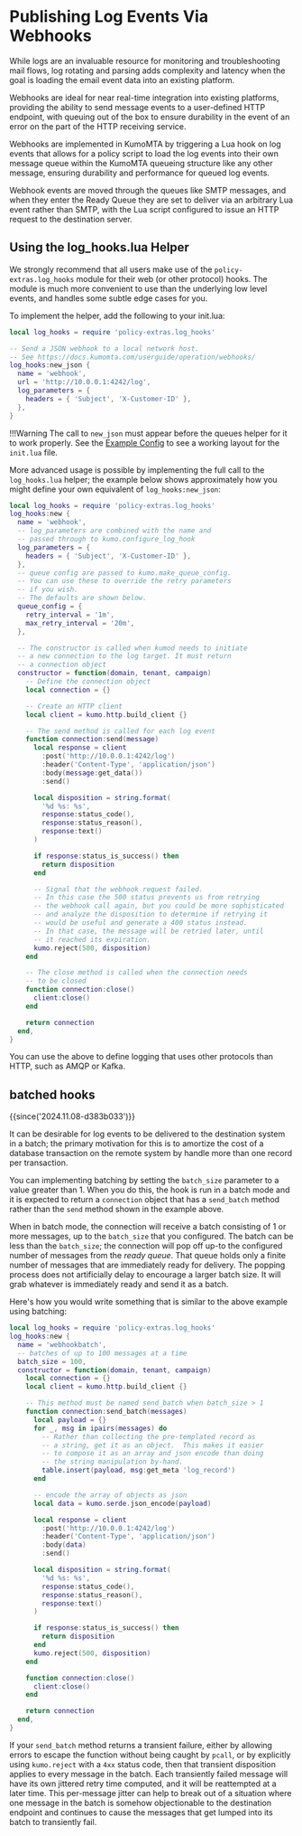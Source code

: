 # Publishing Log Events Via Webhooks

While logs are an invaluable resource for monitoring and troubleshooting mail
flows, log rotating and parsing adds complexity and latency when the goal is
loading the email event data into an existing platform.

Webhooks are ideal for near real-time integration into existing platforms,
providing the ability to send message events to a user-defined HTTP endpoint,
with queuing out of the box to ensure durability in the event of an error on
the part of the HTTP receiving service.

Webhooks are implemented in KumoMTA by triggering a Lua hook on log events that
allows for a policy script to load the log events into their own message queue
within the KumoMTA queueing structure like any other message, ensuring
durability and performance for queued log events.

Webhook events are moved through the queues like SMTP messages, and when they
enter the Ready Queue they are set to deliver via an arbitrary Lua event rather
than SMTP, with the Lua script configured to issue an HTTP request to the
destination server.

## Using the log_hooks.lua Helper

We strongly recommend that all users make use of the `policy-extras.log_hooks`
module for their web (or other protocol) hooks. The module is much more
convenient to use than the underlying low level events, and handles some
subtle edge cases for you.

To implement the helper, add the following to your init.lua:

```lua
local log_hooks = require 'policy-extras.log_hooks'

-- Send a JSON webhook to a local network host.
-- See https://docs.kumomta.com/userguide/operation/webhooks/
log_hooks:new_json {
  name = 'webhook',
  url = 'http://10.0.0.1:4242/log',
  log_parameters = {
    headers = { 'Subject', 'X-Customer-ID' },
  },
}
```

!!!Warning
    The call to `new_json` must appear before the queues helper for it to work
    properly. See the [Example Config](../configuration/example.md) to see a
    working layout for the `init.lua` file.

More advanced usage is possible by implementing the full call to the
`log_hooks.lua` helper; the example below shows approximately
how you might define your own equivalent of `log_hooks:new_json`:

```lua
local log_hooks = require 'policy-extras.log_hooks'
log_hooks:new {
  name = 'webhook',
  -- log_parameters are combined with the name and
  -- passed through to kumo.configure_log_hook
  log_parameters = {
    headers = { 'Subject', 'X-Customer-ID' },
  },
  -- queue config are passed to kumo.make_queue_config.
  -- You can use these to override the retry parameters
  -- if you wish.
  -- The defaults are shown below.
  queue_config = {
    retry_interval = '1m',
    max_retry_interval = '20m',
  },

  -- The constructor is called when kumod needs to initiate
  -- a new connection to the log target. It must return
  -- a connection object
  constructor = function(domain, tenant, campaign)
    -- Define the connection object
    local connection = {}

    -- Create an HTTP client
    local client = kumo.http.build_client {}

    -- The send method is called for each log event
    function connection:send(message)
      local response = client
        :post('http://10.0.0.1:4242/log')
        :header('Content-Type', 'application/json')
        :body(message:get_data())
        :send()

      local disposition = string.format(
        '%d %s: %s',
        response:status_code(),
        response:status_reason(),
        response:text()
      )

      if response:status_is_success() then
        return disposition
      end

      -- Signal that the webhook request failed.
      -- In this case the 500 status prevents us from retrying
      -- the webhook call again, but you could be more sophisticated
      -- and analyze the disposition to determine if retrying it
      -- would be useful and generate a 400 status instead.
      -- In that case, the message will be retried later, until
      -- it reached its expiration.
      kumo.reject(500, disposition)
    end

    -- The close method is called when the connection needs
    -- to be closed
    function connection:close()
      client:close()
    end

    return connection
  end,
}
```

You can use the above to define logging that uses other protocols
than HTTP, such as AMQP or Kafka.

## batched hooks

{{since('2024.11.08-d383b033')}}

It can be desirable for log events to be delivered to the destination
system in a batch; the primary motivation for this is to amortize the
cost of a database transaction on the remote system by handle more than
one record per transaction.

You can implementing batching by setting the `batch_size` parameter
to a value greater than 1. When you do this, the hook is run in a batch
mode and it is expected to return a `connection` object that has
a `send_batch` method rather than the `send` method shown in the example
above.

When in batch mode, the connection will receive a batch consisting of
1 or more messages, up to the `batch_size` that you configured. The batch
can be less than the `batch_size`; the connection will pop off up-to the
configured number of messages from the *ready queue*. That queue holds
only a finite number of messages that are immediately ready for delivery.
The popping process does not artificially delay to encourage a larger
batch size. It will grab whatever is immediately ready and send it
as a batch.

Here's how you would write something that is similar to the above example
using batching:

```lua
local log_hooks = require 'policy-extras.log_hooks'
log_hooks:new {
  name = 'webhookbatch',
  -- batches of up to 100 messages at a time
  batch_size = 100,
  constructor = function(domain, tenant, campaign)
    local connection = {}
    local client = kumo.http.build_client {}

    -- This method must be named send_batch when batch_size > 1
    function connection:send_batch(messages)
      local payload = {}
      for _, msg in ipairs(messages) do
        -- Rather than collecting the pre-templated record as
        -- a string, get it as an object.  This makes it easier
        -- to compose it as an array and json encode than doing
        -- the string manipulation by-hand.
        table.insert(payload, msg:get_meta 'log_record')
      end

      -- encode the array of objects as json
      local data = kumo.serde.json_encode(payload)

      local response = client
        :post('http://10.0.0.1:4242/log')
        :header('Content-Type', 'application/json')
        :body(data)
        :send()

      local disposition = string.format(
        '%d %s: %s',
        response:status_code(),
        response:status_reason(),
        response:text()
      )

      if response:status_is_success() then
        return disposition
      end
      kumo.reject(500, disposition)
    end

    function connection:close()
      client:close()
    end

    return connection
  end,
}
```

If your `send_batch` method returns a transient failure, either by allowing
errors to escape the function without being caught by `pcall`, or by
explicitly using `kumo.reject` with a `4xx` status code, then that
transient disposition applies to every message in the batch. Each
transiently failed message will have its own jittered retry time computed,
and it will be reattempted at a later time.  This per-message jitter can
help to break out of a situation where one message in the batch is somehow
objectionable to the destination endpoint and continues to cause the
messages that get lumped into its batch to transiently fail.

